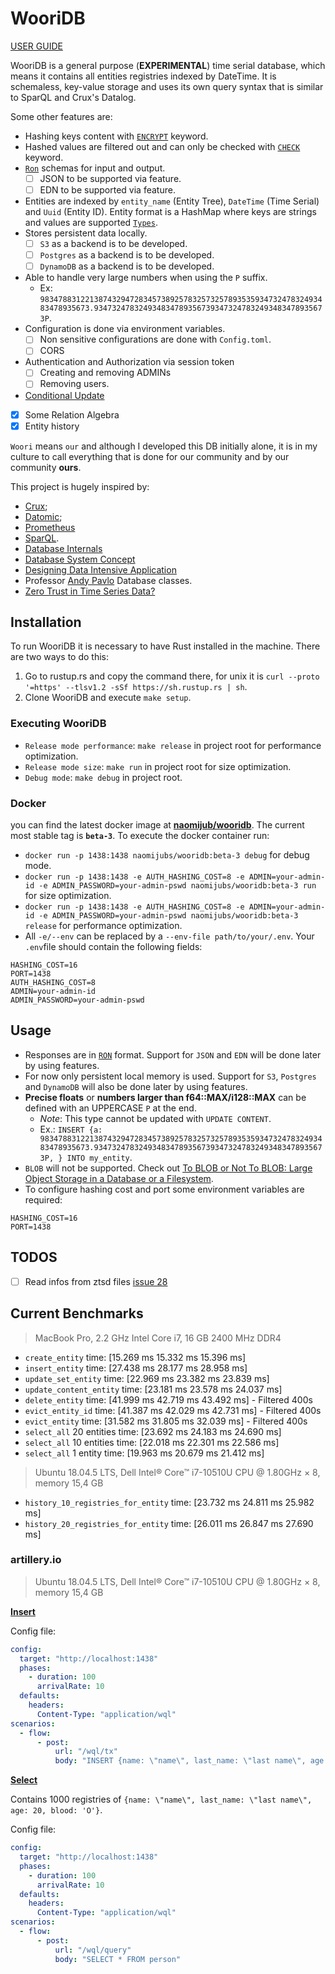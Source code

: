 # WooriDB
[USER GUIDE](https://naomijub.github.io/wooridb/)

WooriDB is a general purpose (**EXPERIMENTAL**) time serial database, which means it contains all entities registries indexed by DateTime. It is schemaless, key-value storage and uses its own query syntax that is similar to SparQL and Crux's Datalog. 

Some other features are:
- Hashing keys content with [`ENCRYPT`](https://github.com/naomijub/wooridb#create-entity) keyword.
- Hashed values are filtered out and can only be checked with  [`CHECK`](https://github.com/naomijub/wooridb#checks-validity-of-of-an-encrypted-key) keyword.
- [`Ron`](https://github.com/ron-rs/ron/blob/master/docs/grammar.md) schemas for input and output.
  - [ ] JSON to be supported via feature.
  - [ ] EDN to be supported via feature.
- Entities are indexed by `entity_name` (Entity Tree), `DateTime` (Time Serial) and `Uuid` (Entity ID). Entity format is a HashMap where keys are strings and values are supported [`Types`](https://github.com/naomijub/wooridb/blob/main/wql/src/lib.rs#L78).
- Stores persistent data locally.
  - [ ] `S3` as a backend is to be developed.
  - [ ] `Postgres` as a backend is to be developed.
  - [ ] `DynamoDB` as a backend is to be developed.
- Able to handle very large numbers when using the `P` suffix.
  - Ex: `98347883122138743294728345738925783257325789353593473247832493483478935673.9347324783249348347893567393473247832493483478935673P`.
- Configuration is done via environment variables.
  - [ ] Non sensitive configurations are done with `Config.toml`.
  - [ ] CORS
- Authentication and Authorization via session token
  - [ ] Creating and removing ADMINs
  - [ ] Removing users.
- [Conditional Update](https://github.com/naomijub/wooridb#match-update-entity)
- [x] Some Relation Algebra
- [x] Entity history

`Woori` means `our` and although I developed this DB initially alone, it is in my culture to call everything that is done for our community and by our community **ours**.

This project is hugely inspired by:
- [Crux](https://github.com/juxt/crux); 
- [Datomic](https://www.datomic.com/); 
- [Prometheus](https://github.com/prometheus/prometheus) 
- [SparQL](https://en.wikipedia.org/wiki/SPARQL).
- [Database Internals](https://www.amazon.com.br/Database-Internals-Alex-Petrov/dp/1492040347/ref=sr_1_1?__mk_pt_BR=%C3%85M%C3%85%C5%BD%C3%95%C3%91&dchild=1&keywords=Database+Internals%3A&qid=1612831621&sr=8-1)
- [Database System Concept](https://www.amazon.com.br/dp/B073MPV4YC/ref=dp-kindle-redirect?_encoding=UTF8&btkr=1)
- [Designing Data Intensive Application](https://www.amazon.com.br/Designing-Data-Intensive-Applications-Reliable-Maintainable-ebook/dp/B06XPJML5D/ref=sr_1_1?__mk_pt_BR=%C3%85M%C3%85%C5%BD%C3%95%C3%91&dchild=1&keywords=Designing+Data%E2%80%93Intensive+Applications&qid=1612831724&s=books&sr=1-1)
- Professor [Andy Pavlo](http://www.cs.cmu.edu/~pavlo/) Database classes. 
- [Zero Trust in Time Series Data?](https://www.ockam.io/learn/blog/trust_influxdb)


## Installation

To run WooriDB it is necessary to have Rust installed in the machine. There are two ways to do this:

1. Go to rustup.rs and copy the command there, for unix it is `curl --proto '=https' --tlsv1.2 -sSf https://sh.rustup.rs | sh`.
2. Clone WooriDB and execute `make setup`.


### Executing WooriDB

- `Release mode performance`: `make release` in project root for performance optimization.
- `Release mode size`: `make run` in project root for size optimization.
- `Debug mode`: `make debug` in project root.

### Docker
you can find the latest docker image at **[naomijub/wooridb](https://hub.docker.com/repository/docker/naomijubs/wooridb)**. The current most stable tag is **`beta-3`**. To execute the docker container run:

* `docker run -p 1438:1438 naomijubs/wooridb:beta-3 debug` for debug mode.
* `docker run -p 1438:1438 -e AUTH_HASHING_COST=8 -e ADMIN=your-admin-id -e ADMIN_PASSWORD=your-admin-pswd naomijubs/wooridb:beta-3 run`  for size optimization.
* `docker run -p 1438:1438 -e AUTH_HASHING_COST=8 -e ADMIN=your-admin-id -e ADMIN_PASSWORD=your-admin-pswd naomijubs/wooridb:beta-3 release` for performance optimization.
* All `-e/--env` can be replaced by a `--env-file path/to/your/.env`. Your `.env`file should contain the following fields:
```
HASHING_COST=16
PORT=1438
AUTH_HASHING_COST=8
ADMIN=your-admin-id
ADMIN_PASSWORD=your-admin-pswd
``` 

## Usage
* Responses are in [`RON`](https://github.com/ron-rs/ron) format. Support for `JSON` and `EDN` will be done later by using features.
* For now only persistent local memory is used. Support for `S3`, `Postgres` and `DynamoDB` will also be done later by using features.
* **Precise floats** or **numbers larger than f64::MAX/i128::MAX** can be defined with an UPPERCASE `P` at the end. 
  * _Note_: This type cannot be updated with `UPDATE CONTENT`. 
  * Ex.: `INSERT {a: 98347883122138743294728345738925783257325789353593473247832493483478935673.9347324783249348347893567393473247832493483478935673P, } INTO my_entity`.
* `BLOB` will not be supported. Check out [To BLOB or Not To BLOB: Large Object Storage in a Database or a Filesystem](https://www.microsoft.com/en-us/research/publication/to-blob-or-not-to-blob-large-object-storage-in-a-database-or-a-filesystem/).
* To configure hashing cost and port some environment variables are required:
```
HASHING_COST=16
PORT=1438
```

## TODOS
- [ ] Read infos from ztsd files [issue 28](https://github.com/naomijub/wooridb/issues/28)

## Current Benchmarks
>  MacBook Pro, 2.2 GHz Intel Core i7, 16 GB 2400 MHz DDR4

- `create_entity`           time:   [15.269 ms 15.332 ms 15.396 ms]
- `insert_entity`           time:   [27.438 ms 28.177 ms 28.958 ms]
- `update_set_entity`       time:   [22.969 ms 23.382 ms 23.839 ms]
- `update_content_entity`   time:   [23.181 ms 23.578 ms 24.037 ms]
- `delete_entity`           time:   [41.999 ms 42.719 ms 43.492 ms] - Filtered 400s
- `evict_entity_id`         time:   [41.387 ms 42.029 ms 42.731 ms] - Filtered 400s
- `evict_entity`            time:   [31.582 ms 31.805 ms 32.039 ms] - Filtered 400s
- `select_all` 20 entities  time:   [23.692 ms 24.183 ms 24.690 ms]
- `select_all` 10 entities  time:   [22.018 ms 22.301 ms 22.586 ms]
- `select_all` 1 entity     time:   [19.963 ms 20.679 ms 21.412 ms]

> Ubuntu 18.04.5 LTS, Dell Intel® Core™ i7-10510U CPU @ 1.80GHz × 8, memory 15,4 GB

- `history_10_registries_for_entity`   time:   [23.732 ms 24.811 ms 25.982 ms]
- `history_20_registries_for_entity`   time:   [26.011 ms 26.847 ms 27.690 ms]


### artillery.io 
> Ubuntu 18.04.5 LTS, Dell Intel® Core™ i7-10510U CPU @ 1.80GHz × 8, memory 15,4 GB

[**Insert**](./insert-report.json)

Config file:
```yml
config:
  target: "http://localhost:1438"
  phases:
    - duration: 100
      arrivalRate: 10
  defaults:
    headers:
      Content-Type: "application/wql"
scenarios:
  - flow:
      - post:
          url: "/wql/tx"
          body: "INSERT {name: \"name\", last_name: \"last name\", age: 20, blood: 'O'} INTO person"
```

[**Select**](./select-report.json)

Contains 1000 registries of `{name: \"name\", last_name: \"last name\", age: 20, blood: 'O'}`.

Config file:
```yml
config:
  target: "http://localhost:1438"
  phases:
    - duration: 100
      arrivalRate: 10
  defaults:
    headers:
      Content-Type: "application/wql"
scenarios:
  - flow:
      - post:
          url: "/wql/query"
          body: "SELECT * FROM person"
```            